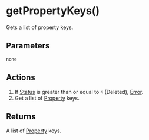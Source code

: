 # getPropertyKeys()
Gets a list of property keys.

## Parameters

`none`

## Actions

1. If [Status](../definition/element-status.md) is greater than or equal to `4` (Deleted), [Error](../definition/error.md).
1. Get a list of [Property](../definition/element-properties.md) keys.

## Returns

A list of [Property](../definition/element-properties.md) keys.